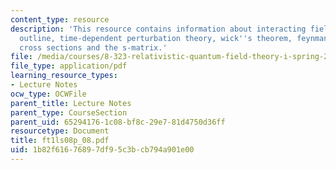 ```yaml
---
content_type: resource
description: 'This resource contains information about interacting field theories:
  outline, time-dependent perturbation theory, wick''s theorem, feynman diagrams and
  cross sections and the s-matrix.'
file: /media/courses/8-323-relativistic-quantum-field-theory-i-spring-2008/1b82f61676897df95c3bcb794a901e00_ft1ls08p_08.pdf
file_type: application/pdf
learning_resource_types:
- Lecture Notes
ocw_type: OCWFile
parent_title: Lecture Notes
parent_type: CourseSection
parent_uid: 65294176-1c08-bf8c-29e7-81d4750d36ff
resourcetype: Document
title: ft1ls08p_08.pdf
uid: 1b82f616-7689-7df9-5c3b-cb794a901e00
---
```

